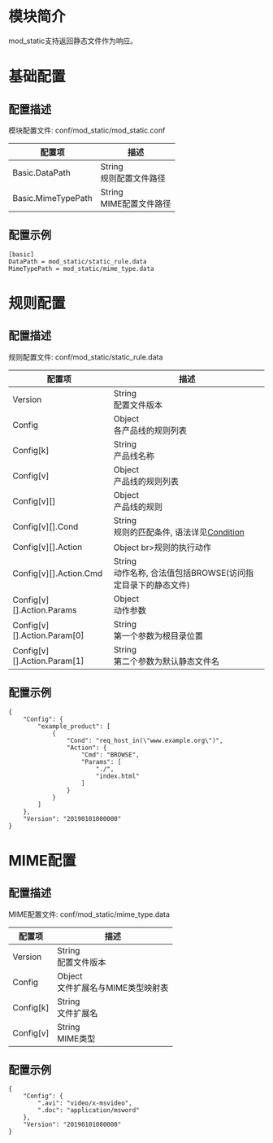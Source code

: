 # 模块简介 

mod_static支持返回静态文件作为响应。

# 基础配置

## 配置描述
模块配置文件: conf/mod_static/mod_static.conf

| 配置项         | 描述                               |
| -------------- | ---------------------------------- |
| Basic.DataPath | String<br>规则配置文件路径         |
| Basic.MimeTypePath | String<br>MIME配置文件路径     |

## 配置示例
```
[basic]
DataPath = mod_static/static_rule.data
MimeTypePath = mod_static/mime_type.data

```

# 规则配置

## 配置描述
规则配置文件: conf/mod_static/static_rule.data

| 配置项                      | 描述                                         |
| --------------------------- | -------------------------------------------- |
| Version                     | String<br>配置文件版本                       |
| Config                      | Object<br>各产品线的规则列表                 |
| Config[k]                   | String<br>产品线名称                         |
| Config[v]                   | Object<br>产品线的规则列表                   |
| Config[v][]                 | Object<br>产品线的规则                       |
| Config[v][].Cond            | String<br>规则的匹配条件, 语法详见[Condition](../../condition/condition_grammar.md) |
| Config[v][].Action          | Object br>规则的执行动作                     |
| Config[v][].Action.Cmd      | String<br>动作名称, 合法值包括BROWSE(访问指定目录下的静态文件) |
| Config[v][].Action.Params   | Object<br>动作参数                           |
| Config[v][].Action.Param[0] | String<br>第一个参数为根目录位置             |
| Config[v][].Action.Param[1] | String<br>第二个参数为默认静态文件名         |

## 配置示例
```
{
    "Config": {
        "example_product": [
            {
                "Cond": "req_host_in(\"www.example.org\")",
                "Action": {
                    "Cmd": "BROWSE",
                    "Params": [
                        "./",
                        "index.html"
                    ]
                }
            }
        ]
    },
    "Version": "20190101000000"
}
```

# MIME配置
## 配置描述
MIME配置文件: conf/mod_static/mime_type.data

| 配置项                      | 描述                                  |
| --------------------------- | ------------------------------------- |
| Version                     | String<br>配置文件版本                |
| Config                      | Object<br>文件扩展名与MIME类型映射表  |
| Config[k]                   | String<br>文件扩展名                  |
| Config[v]                   | String<br>MIME类型                    |

## 配置示例
```
{
    "Config": {
        ".avi": "video/x-msvideo",
        ".doc": "application/msword"
    },
    "Version": "20190101000000"
}
```
